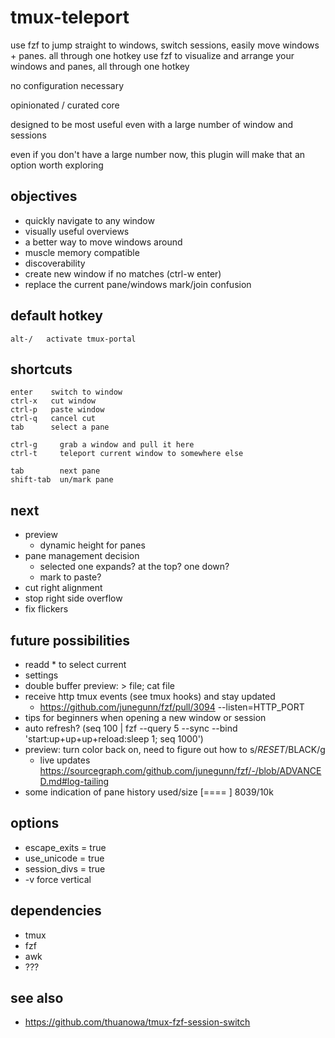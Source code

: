 # tmux-teleport

use fzf to jump straight to windows, switch sessions, easily move windows + panes. all through one hotkey
use fzf to visualize and arrange your windows and panes, all through one hotkey

no configuration necessary

opinionated  / curated core

designed to be most useful even with a large number of window and sessions

even if you don't have a large number now, this plugin will make that an option worth exploring

## objectives

- quickly navigate to any window
- visually useful overviews
- a better way to move windows around
- muscle memory compatible
- discoverability
- create new window if no matches (ctrl-w enter)
- replace the current pane/windows mark/join confusion

## default hotkey

	alt-/   activate tmux-portal

## shortcuts

	enter    switch to window
	ctrl-x	 cut window 
	ctrl-p   paste window
	ctrl-q   cancel cut
	tab      select a pane

	ctrl-g     grab a window and pull it here
	ctrl-t     teleport current window to somewhere else

	tab        next pane
	shift-tab  un/mark pane


## next
- preview
	- dynamic height for panes
- pane management decision
	- selected one expands? at the top? one down?
	- mark to paste?
- cut right alignment
- stop right side overflow
- fix flickers

## future possibilities

- readd * to select current
- settings
- double buffer preview:  > file; cat file
- receive http tmux events (see tmux hooks) and stay updated
	- https://github.com/junegunn/fzf/pull/3094 --listen=HTTP_PORT
- tips for beginners when opening a new window or session
- auto refresh? (seq 100 | fzf --query 5 --sync --bind 'start:up+up+up+reload:sleep 1; seq 1000')
- preview: turn color back on, need to figure out how to s/$RESET/$BLACK/g
	- live updates https://sourcegraph.com/github.com/junegunn/fzf/-/blob/ADVANCED.md#log-tailing
- some indication of pane history used/size [==== ] 8039/10k

## options

-	escape_exits = true
-	use_unicode = true
-	session_divs = true
-	-v force vertical


## dependencies

- tmux
- fzf
- awk
- ???

## see also

- https://github.com/thuanowa/tmux-fzf-session-switch

